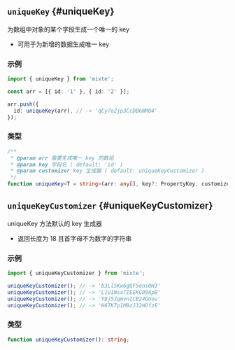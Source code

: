 ## `uniqueKey` {#uniqueKey}

为数组中对象的某个字段生成一个唯一的 key
  - 可用于为新增的数据生成唯一 key

### 示例

```ts
import { uniqueKey } from 'mixte';

const arr = [{ id: '1' }, { id: '2' }];

arr.push({
  id: uniqueKey(arr), // -> 'qCy7oZjp3CcDB6NMQ4'
});
```

### 类型

```ts
/**
 * @param arr 需要生成唯一 key 的数组
 * @param key 字段名 ( default: 'id' )
 * @param customizer key 生成器 ( default: uniqueKeyCustomizer )
 */
function uniqueKey<T = string>(arr: any[], key?: PropertyKey, customizer?: (() => T)): T;
```

## `uniqueKeyCustomizer` {#uniqueKeyCustomizer}

uniqueKey 方法默认的 key 生成器
  - 返回长度为 18 且首字母不为数字的字符串

### 示例

```ts
import { uniqueKeyCustomizer } from 'mixte';

uniqueKeyCustomizer(); // -> 'b3Ll5Kw6gQF5ens0H3'
uniqueKeyCustomizer(); // -> 'L1U1NsxTIEEKG098pB'
uniqueKeyCustomizer(); // -> 'Y8j5JqmvnICB24GUou'
uniqueKeyCustomizer(); // -> 'H6TK7p1M9zJ32HOfzE'
```

### 类型

```ts
function uniqueKeyCustomizer(): string;
```
